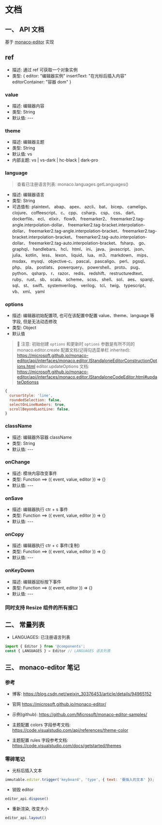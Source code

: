 # 文档

## 一、 API 文档

基于 [monaco-editor](https://microsoft.github.io/monaco-editor) 实现

## ref

- 描述: 通过 ref 可获取一个对象实例
- 类型: {
  editor: "编辑器实例"
  insertText: "在光标后插入内容"
  editorContainer: "容器 dom"
}

### value

- 描述: 编辑器内容
- 类型: String
- 默认值: ---

### theme

- 描述: 编辑器主题
- 类型: String
- 默认值: vs
- 内部主题: vs | vs-dark | hc-black | dark-pro

### language

> 查看已注册语言列表: monaco.languages.getLanguages()

- 描述: 编辑器语言
- 类型: String
- 可选值有: 
plaintext、 abap、 apex、 azcli、 bat、 bicep、 cameligo、 clojure、 coffeescript、 c、 cpp、 csharp、 csp、 css、 dart、 dockerfile、 ecl、 
elixir、 flow9、 freemarker2、 freemarker2.tag-angle.interpolation-dollar、 freemarker2.tag-bracket.interpolation-dollar、 
freemarker2.tag-angle.interpolation-bracket、 freemarker2.tag-bracket.interpolation-bracket、 freemarker2.tag-auto.interpolation-dollar、 
freemarker2.tag-auto.interpolation-bracket、 fsharp、 go、 graphql、 handlebars、 hcl、 html、 ini、 java、 javascript、 json、 julia、 kotlin、 
less、 lexon、 liquid、 lua、 m3、 markdown、 mips、 msdax、 mysql、 objective-c、 pascal、 pascaligo、 perl、 pgsql、 php、 pla、 postiats、 
powerquery、 powershell、 proto、 pug、 python、 qsharp、 r、 razor、 redis、 redshift、 restructuredtext、 ruby、 rust、 sb、 scala、 scheme、 
scss、 shell、 sol、 aes、 sparql、 sql、 st、 swift、 systemverilog、 verilog、 tcl、 twig、 typescript、 vb、 xml、 yaml

### options

- 描述: 编辑器初始配置项, 也可在该配置中配置 value、theme、language 等字段, 但是无法动态修改
- 类型: Object
- 默认值

> 📢 注意: 初始创建 `options` 和更新时 `options` 参数是有所不同的
> monaco.editor.create 配置文档(记得勾选菜单栏 inherited): https://microsoft.github.io/monaco-editor/api/interfaces/monaco.editor.IStandaloneEditorConstructionOptions.html
> editor.updateOptions 文档: https://microsoft.github.io/monaco-editor/api/interfaces/monaco.editor.IStandaloneCodeEditor.html#updateOptionss

```js
{
  cursorStyle: 'line',
  roundedSelection: false,
  selectOnLineNumbers: true,
  scrollBeyondLastLine: false,
}
```

### className

- 描述: 编辑器外容器 className
- 类型: String
- 默认值: ---

### onChange

- 描述: 模块内容改变事件
- 类型: Function ==> ({ event, value, editor }) => {}
- 默认值: ---

### onSave

- 描述: 编辑器执行 ctr + s 事件
- 类型: Function ==> ({ event, value, editor }) => {}
- 默认值: ---

### onCopy

- 描述: 编辑器执行 ctr + c 事件(复制)
- 类型: Function ==> ({ event, value, editor }) => {}
- 默认值: ---

### onKeyDown

- 描述: 编辑器鼠标按下事件
- 类型: Function ==> ({ event, editor }) => {}
- 默认值: ---

### 同时支持 Resize 组件的所有接口

## 二、 常量列表

- LANGUAGES: 已注册语言列表

```js
import { Editor } from '@components';
const { LANGUAGES } = Editor // LANGUAGES 语言列表
```

## 三、 monaco-editor 笔记

### 参考

- 博客: https://blog.csdn.net/weixin_30376453/article/details/94965152
- 官网 https://microsoft.github.io/monaco-editor/
- 示例(github): https://github.com/Microsoft/monaco-editor-samples/

- 主题配置 colors 字段参考文档: https://code.visualstudio.com/api/references/theme-color
- 主题配置 rules 字段参考文档: https://code.visualstudio.com/docs/getstarted/themes

### 零碎笔记

- 光标后插入文本

```js
immutable.editor.trigger('keyboard', 'type', { text: '要插入的文本' });
```

- 销毁 editor

```js
editor_api.dispose()
```

- 重新渲染, 改变大小

```js
editor_api.layout()
```
